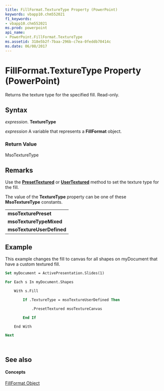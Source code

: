 ```yaml
---
title: FillFormat.TextureType Property (PowerPoint)
keywords: vbapp10.chm552021
f1_keywords:
- vbapp10.chm552021
ms.prod: powerpoint
api_name:
- PowerPoint.FillFormat.TextureType
ms.assetid: 318e5b2f-7baa-296b-c7ea-0feddb70414c
ms.date: 06/08/2017
---
```



# FillFormat.TextureType Property (PowerPoint)

Returns the texture type for the specified fill. Read-only.


## Syntax

 _expression_. **TextureType**

 _expression_ A variable that represents a **FillFormat** object.


### Return Value

MsoTextureType


## Remarks

Use the  **[PresetTextured](fillformat-presettextured-method-powerpoint.md)** or **[UserTextured](fillformat-usertextured-method-powerpoint.md)** method to set the texture type for the fill.

The value of the  **TextureType** property can be one of these **MsoTextureType** constants.


||
|:-----|
|**msoTexturePreset**|
|**msoTextureTypeMixed**|
|**msoTextureUserDefined**|

## Example

This example changes the fill to canvas for all shapes on myDocument that have a custom textured fill.


```vb
Set myDocument = ActivePresentation.Slides(1)

For Each s In myDocument.Shapes

    With s.Fill

        If .TextureType = msoTextureUserDefined Then

            .PresetTextured msoTextureCanvas

        End If

    End With

Next

	
```


## See also


#### Concepts


[FillFormat Object](fillformat-object-powerpoint.md)

